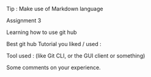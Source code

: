 Tip : Make use of Markdown language


Assignment 3

Learning how to use git hub

Best git hub Tutorial you liked / used : <mention the URL>

Tool used :  (like Git CLI, or the GUI client or something)

Some comments on your experience.